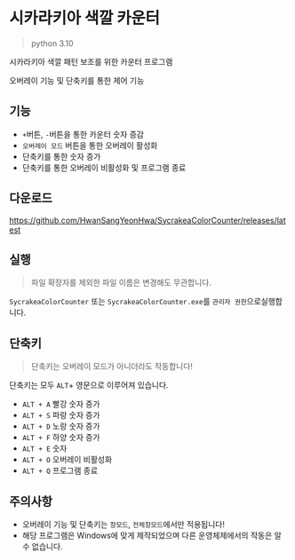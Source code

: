 # 시카라키아 색깔 카운터
> python 3.10
> 
시카라키아 색깔 패턴 보조를 위한 카운터 프로그램

오버레이 기능 및 단축키를 통한 제어 기능

## 기능
 - `+`버튼, `-`버튼을 통한 카운터 숫자 증감
 - `오버레이 모드` 버튼을 통한 오버레이 활성화
 - 단축키를 통한 숫자 증가
 - 단축키를 통한 오버레이 비활성화 및 프로그램 종료
 
## 다운로드
https://github.com/HwanSangYeonHwa/SycrakeaColorCounter/releases/latest

## 실행
> 파일 확장자를 제외한 파일 이름은 변경해도 무관합니다.

`SycrakeaColorCounter` 또는 `SycrakeaColorCounter.exe`를 `관리자 권한`으로실행합니다.

## 단축키
> 단축키는 오버레이 모드가 아니더라도 작동합니다!

단축키는 모두 `ALT`+ 영문으로 이루어져 있습니다.
 - `ALT + A` 빨강 숫자 증가
 - `ALT + S` 파랑 숫자 증가
 - `ALT + D` 노랑 숫자 증가
 - `ALT + F` 하양 숫자 증가
 - `ALT + E` 숫자 
 - `ALT + O` 오버레이 비활성화
 - `ALT + Q` 프로그램 종료

## 주의사항
 - 오버레이 기능 및 단축키는 `창모드`, `전체창모드`에서만 적용됩니다!
 - 해당 프로그램은 Windows에 맞게 제작되었으며 다른 운영체제에서의 작동은 알 수 없습니다.
